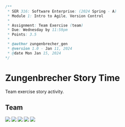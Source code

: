```java
/**
 * SER 316: Software Enterprise: (2024 Spring - A)
 * Module 1: Intro to Agile, Version Control
 * 
 * Assignment: Team Exercise (team)
 * Due: Wednesday by 11:59pm
 * Points: 3.5
 * 
 * @author zungenbrecher_gen
 * @version 1.0 - Jan 11, 2024
 * @date Mon Jan 15, 2024
*/
```

# Zungenbrecher Story Time
Team exercise story activity.

## Team

[![](https://img.shields.io/badge/eakopov-39d353?style=for-the-badge)](https://github.com/eakopov)
[![](https://img.shields.io/badge/Jheathc1-1D9BF0?style=for-the-badge)](https://github.com/Jheathc1)
[![](https://img.shields.io/badge/scortezb-0033FF?style=for-the-badge)](https://github.com/scortezb)
[![](https://img.shields.io/badge/astought-asu-blueviolet?style=for-the-badge)](https://github.com/astought-asu)
[![](https://img.shields.io/badge/fabianzelaya-fe2c55?style=for-the-badge)](https://github.com/fabianzelaya)
<!--NULL-->
